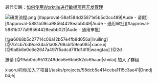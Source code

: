 最佳实践：[如何使用Worktile进行敏捷项目开发管理](https://worktile.com/blog/practices/worktile-for-scrum-development)


![研发流程.png](https://wt-box.worktile.com/public/8c7b95b2-cd3c-4c51-8a16-24293b8ff5c3)
[#approval-58a1584d25871e5b5c0cc489|Aude - 请假][#approval-5881b09ca98564428eabb049|Aude - 通用审批][#approval-5881b077a98564428eabb02f|Aude - 通用审批]

[@a6068b5c27714c06a12b57e4fb8d056a|liruiling] [@7b1cb7bd9ce34a51a08769abf59ea085|xiaorui] [@9a8b6e0c6e2647a497f5adcd781d14f9|wangtao] [@2d

邀请 [@19ab0dc9513249deb6e6bb652dc65aad|shidai] 加入了群组

xiaorui将你加入了项目[/tasks/projects/58dcb5a414ceba1115c3ae41|Dnndj bdje]